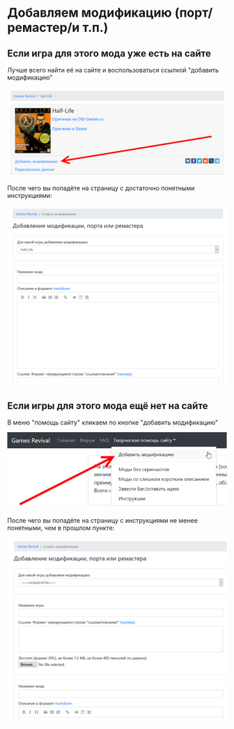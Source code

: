 # Добавляем модификацию (порт/ремастер/и т.п.)

## Если игра для этого мода уже есть на сайте

Лучше всего найти её на сайте и воспользоваться ссылкой "добавить модификацию"

![иллюстрация](/MANUAL/img/add_new_mod_old_games.png)

После чего вы попадёте на страницу с достаточно понятными инструкциями:

![иллюстрация](/MANUAL/img/add_old_game.png)

## Если игры для этого мода ещё нет на сайте

В меню "помощь сайту" кликаем по кнопке "добавить модификацию"

![иллюстрация](/MANUAL/img/add_new_mod_new_game.png)

После чего вы попадёте на страницу с инструкциями не менее понятными, чем в прошлом пункте:

![иллюстрация](/MANUAL/img/add_new_game.png)